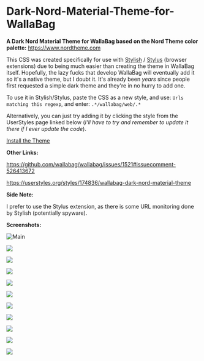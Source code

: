 # Dark-Nord-Material-Theme-for-WallaBag

**A Dark Nord Material Theme for WallaBag based on the Nord Theme color palette:** https://www.nordtheme.com

This CSS was created specifically for use with [Stylish](https://chrome.google.com/webstore/detail/stylish-custom-themes-for/fjnbnpbmkenffdnngjfgmeleoegfcffe?hl=en) / [Stylus](https://chrome.google.com/webstore/detail/stylus/clngdbkpkpeebahjckkjfobafhncgmne?hl=en) (browser extensions) due to being much easier than creating the theme in WallaBag itself. Hopefully, the lazy fucks that develop WallaBag will eventually add it so it's a native theme, but I doubt it. It's already been *years* since people first requested a simple dark theme and they're in no hurry to add one.

To use it in Stylish/Stylus, paste the CSS as a new style, and use:
`Urls matching this regexp`, and enter: `.*/wallabag/web/.*`

Alternatively, you can just try adding it by clicking the style from the UserStyles page linked below (*I'll have to try and remember to update it there if I ever update the code*).

[Install the Theme](https://github.com/STaRDoGG/portainer-nord-dark-theme/raw/master/style.user.css)


**Other Links:**

https://github.com/wallabag/wallabag/issues/1521#issuecomment-526413672

https://userstyles.org/styles/174836/wallabag-dark-nord-material-theme

**Side Note:**

I prefer to use the Stylus extension, as there is some URL monitoring done by Stylish (potentially spyware).

**Screenshots:**

![Main](https://images.geekdrop.com/var/albums/screenshots/GeekDrop-Dark-Nord-Wallabag-Theme-Screenshot-02.jpg?m=1567220754)

![](https://images.geekdrop.com/var/albums/screenshots/GeekDrop-Dark-Nord-Wallabag-Theme-Screenshot-03.jpg?m=1567220808)

![](https://images.geekdrop.com/var/albums/screenshots/GeekDrop-Dark-Nord-Wallabag-Theme-Screenshot-04.jpg?m=1567220663)

![](https://images.geekdrop.com/var/albums/screenshots/GeekDrop-Dark-Nord-Wallabag-Theme-Screenshot-05.jpg?m=1567220764)

![](https://images.geekdrop.com/var/albums/screenshots/GeekDrop-Dark-Nord-Wallabag-Theme-Screenshot-06.jpg?m=1567220685)

![](https://images.geekdrop.com/var/albums/screenshots/GeekDrop-Dark-Nord-Wallabag-Theme-Screenshot-07.jpg?m=1567220527)

![](https://images.geekdrop.com/var/albums/screenshots/GeekDrop-Dark-Nord-Wallabag-Theme-Screenshot-08.jpg?m=1567220676)

![](https://images.geekdrop.com/var/albums/screenshots/GeekDrop-Dark-Nord-Wallabag-Theme-Screenshot-09.jpg?m=1567220676)

![](https://images.geekdrop.com/var/albums/screenshots/GeekDrop-Dark-Nord-Wallabag-Theme-Screenshot-10.jpg?m=1567196470)

![](https://images.geekdrop.com/var/albums/screenshots/GeekDrop-Dark-Nord-Wallabag-Theme-Screenshot-12.jpg?m=1567220547)

![](https://images.geekdrop.com/var/albums/screenshots/GeekDrop-Dark-Nord-Wallabag-Theme-Screenshot-01.jpg?m=1567196468)
